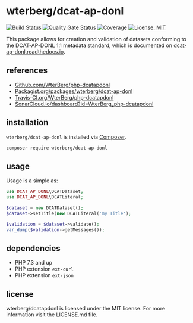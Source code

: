 # wterberg/dcat-ap-donl

[![Build Status][travis-image]][travis-url] 
[![Quality Gate Status][sonarcloud-quality-image]][sonarcloud-quality-url]
[![Coverage][sonarcloud-coverage-image]][sonarcloud-coverage-url]
[![License: MIT][mit-image]][mit-url]

[travis-image]: https://travis-ci.org/WterBerg/php-dcatapdonl.svg?branch=master
[travis-url]: https://travis-ci.org/WterBerg/php-dcatapdonl
[sonarcloud-quality-image]: https://sonarcloud.io/api/project_badges/measure?project=WterBerg_php-dcatapdonl&metric=alert_status
[sonarcloud-quality-url]: https://sonarcloud.io/dashboard?id=WterBerg_php-dcatapdonl
[sonarcloud-coverage-image]: https://sonarcloud.io/api/project_badges/measure?project=WterBerg_php-dcatapdonl&metric=coverage
[sonarcloud-coverage-url]: https://sonarcloud.io/dashboard?id=WterBerg_php-dcatapdonl
[mit-image]: https://img.shields.io/badge/License-MIT-yellow.svg
[mit-url]: https://opensource.org/licenses/MIT

This package allows for creation and validation of datasets conforming to the DCAT-AP-DONL 1.1 
metadata standard, which is documented on [dcat-ap-donl.readthedocs.io](https://dcat-ap-donl.readthedocs.io).

## references

- [Github.com/WterBerg/php-dcatapdonl][github-url]
- [Packagist.org/packages/wterberg/dcat-ap-donl][packagist-url]
- [Travis-CI.org/WterBerg/php-dcatapdonl][travis-ci-url]
- [SonarCloud.io/dashboard?id=WterBerg_php-dcatapdonl][sonarcloud-url]

[github-url]: https://github.com/WterBerg/php-dcatapdonl
[packagist-url]: https://github.com/WterBerg/php-dcatapdonl
[travis-ci-url]: https://github.com/WterBerg/php-dcatapdonl
[sonarcloud-url]: https://github.com/WterBerg/php-dcatapdonl

## installation
`wterberg/dcat-ap-donl` is installed via [Composer](https://getcomposer.org).

```bash
composer require wterberg/dcat-ap-donl
```

## usage
Usage is a simple as:

```php
use DCAT_AP_DONL\DCATDataset;
use DCAT_AP_DONL\DCATLiteral;

$dataset = new DCATDataset();
$dataset->setTitle(new DCATLiteral('my Title');

$validation = $dataset->validate();
var_dump($validation->getMessages());
```

## dependencies

- PHP 7.3 and up
- PHP extension `ext-curl`
- PHP extension `ext-json`

## license

wterberg/dcatapdonl is licensed under the MIT license. For more information visit the LICENSE.md file.
